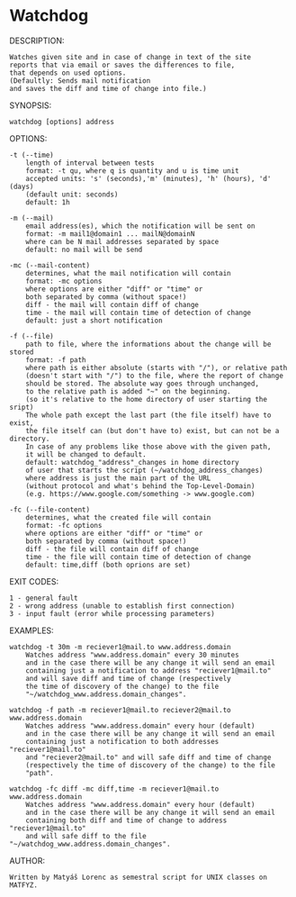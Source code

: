 # Watchdog

DESCRIPTION:

    Watches given site and in case of change in text of the site
    reports that via email or saves the differences to file,
    that depends on used options.
    (Defaultly: Sends mail notification
    and saves the diff and time of change into file.)

SYNOPSIS:

    watchdog [options] address

OPTIONS:

    -t (--time)
        length of interval between tests
        format: -t qu, where q is quantity and u is time unit
        accepted units: 's' (seconds),'m' (minutes), 'h' (hours), 'd' (days)
        (default unit: seconds)
        default: 1h
        
    -m (--mail)
        email address(es), which the notification will be sent on
        format: -m mail1@domain1 ... mailN@domainN
        where can be N mail addresses separated by space
        default: no mail will be send
        
    -mc (--mail-content)
        determines, what the mail notification will contain
        format: -mc options
        where options are either "diff" or "time" or
        both separated by comma (without space!)
        diff - the mail will contain diff of change
        time - the mail will contain time of detection of change
        default: just a short notification
        
    -f (--file)
        path to file, where the informations about the change will be stored
        format: -f path
        where path is either absolute (starts with "/"), or relative path
        (doesn't start with "/") to the file, where the report of change
        should be stored. The absolute way goes through unchanged,
        to the relative path is added "~" on the beginning.
        (so it's relative to the home directory of user starting the sript)
        The whole path except the last part (the file itself) have to exist,
        the file itself can (but don't have to) exist, but can not be a directory.
        In case of any problems like those above with the given path,
        it will be changed to default.
        default: watchdog_"address"_changes in home directory
        of user that starts the script (~/watchdog_address_changes)
        where address is just the main part of the URL
        (without protocol and what's behind the Top-Level-Domain)
        (e.g. https://www.google.com/something -> www.google.com)   
        
    -fc (--file-content)
        determines, what the created file will contain
        format: -fc options
        where options are either "diff" or "time" or
        both separated by comma (without space!)
        diff - the file will contain diff of change
        time - the file will contain time of detection of change
        default: time,diff (both oprions are set)

EXIT CODES:

    1 - general fault
    2 - wrong address (unable to establish first connection)
    3 - input fault (error while processing parameters)

EXAMPLES:

    watchdog -t 30m -m reciever1@mail.to www.address.domain
        Watches address "www.address.domain" every 30 minutes
        and in the case there will be any change it will send an email
        containing just a notification to address "reciever1@mail.to"
        and will save diff and time of change (respectively
        the time of discovery of the change) to the file
        "~/watchdog_www.address.domain_changes".

    watchdog -f path -m reciever1@mail.to reciever2@mail.to www.address.domain
        Watches address "www.address.domain" every hour (default)
        and in the case there will be any change it will send an email
        containing just a notification to both addresses "reciever1@mail.to"                                                              
        and "reciever2@mail.to" and will safe diff and time of change
        (respectively the time of discovery of the change) to the file
        "path".

    watchdog -fc diff -mc diff,time -m reciever1@mail.to www.address.domain
        Watches address "www.address.domain" every hour (default)
        and in the case there will be any change it will send an email
        containing both diff and time of change to address "reciever1@mail.to"
        and will safe diff to the file "~/watchdog_www.address.domain_changes".
        
AUTHOR:

    Written by Matyáš Lorenc as semestral script for UNIX classes on MATFYZ.
